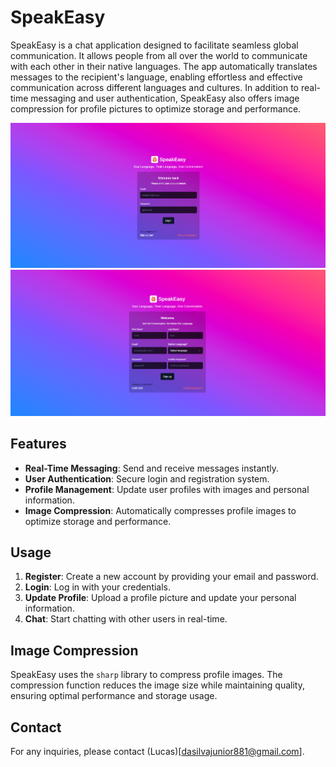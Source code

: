# SpeakEasy

SpeakEasy is a chat application designed to facilitate seamless global communication. It allows people from all over the world to communicate with each other in their native languages. The app automatically translates messages to the recipient's language, enabling effortless and effective communication across different languages and cultures. In addition to real-time messaging and user authentication, SpeakEasy also offers image compression for profile pictures to optimize storage and performance.

![Login screen](/public/SpeakEasy-1.png 'Preview of login screen')
![Sign up screen](/public/SpeakEasy-2.png 'Preview of sign up screen')

## Features

- **Real-Time Messaging**: Send and receive messages instantly.
- **User Authentication**: Secure login and registration system.
- **Profile Management**: Update user profiles with images and personal information.
- **Image Compression**: Automatically compresses profile images to optimize storage and performance.

## Usage

1. **Register**: Create a new account by providing your email and password.
2. **Login**: Log in with your credentials.
3. **Update Profile**: Upload a profile picture and update your personal information.
4. **Chat**: Start chatting with other users in real-time.

## Image Compression

SpeakEasy uses the `sharp` library to compress profile images. The compression function reduces the image size while maintaining quality, ensuring optimal performance and storage usage.

## Contact

For any inquiries, please contact (Lucas)[dasilvajunior881@gmail.com].
